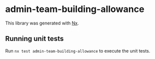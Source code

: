 # admin-team-building-allowance

This library was generated with [Nx](https://nx.dev).

## Running unit tests

Run `nx test admin-team-building-allowance` to execute the unit tests.
